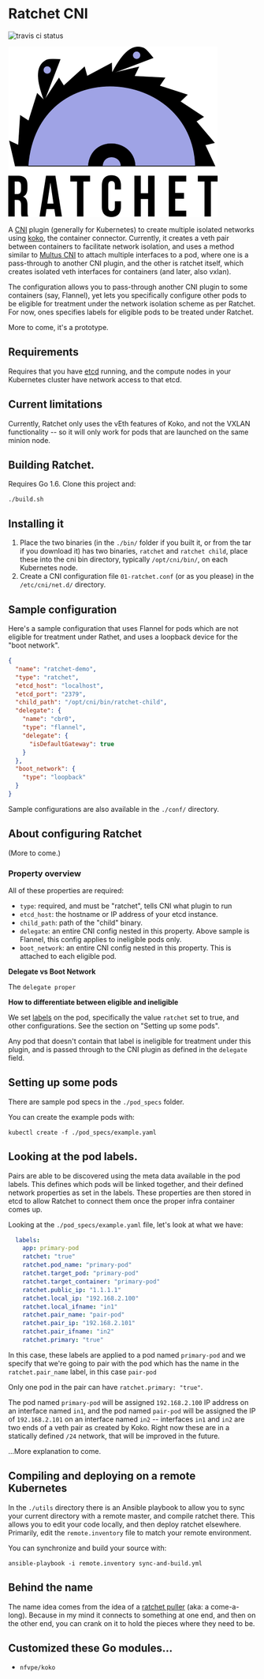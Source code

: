 # Ratchet CNI

![travis ci status](https://travis-ci.org/dougbtv/ratchet-cni.svg?branch=master)

![ratchet_logo][ratchet_logo]

A [CNI](https://github.com/containernetworking/cni) plugin (generally for Kubernetes) to create multiple isolated networks using [koko](https://github.com/redhat-nfvpe/koko), the container connector. Currently, it creates a veth pair between containers to facilitate network isolation, and uses a method similar to [Multus CNI](https://github.com/Intel-Corp/multus-cni) to attach multiple interfaces to a pod, where one is a pass-through to another CNI plugin, and the other is ratchet itself, which creates isolated veth interfaces for containers (and later, also vxlan).

The configuration allows you to pass-through another CNI plugin to some containers (say, Flannel), yet lets you specifically configure other pods to be eligible for treatment under the network isolation scheme as per Ratchet. For now, ones specifies labels for eligible pods to be treated under Ratchet.

More to come, it's a prototype.

## Requirements

Requires that you have [etcd](https://github.com/coreos/etcd) running, and the compute nodes in your Kubernetes cluster have network access to that etcd.

## Current limitations

Currently, Ratchet only uses the vEth features of Koko, and not the VXLAN functionality -- so it will only work for pods that are launched on the same minion node.

## Building Ratchet.

Requires Go 1.6. Clone this project and:

```
./build.sh
```

## Installing it

1. Place the two binaries (in the `./bin/` folder if you built it, or from the tar if you download it) has two binaries, `ratchet` and `ratchet child`, place these into the cni bin directory, typically `/opt/cni/bin/`, on each Kubernetes node.
2. Create a CNI configuration file `01-ratchet.conf` (or as you please) in the `/etc/cni/net.d/` directory.

## Sample configuration

Here's a sample configuration that uses Flannel for pods which are not eligible for treatment under Rathet, and uses a loopback device for the "boot network".

```json
{
  "name": "ratchet-demo",
  "type": "ratchet",
  "etcd_host": "localhost",
  "etcd_port": "2379",
  "child_path": "/opt/cni/bin/ratchet-child",
  "delegate": {
    "name": "cbr0",
    "type": "flannel",
    "delegate": {
      "isDefaultGateway": true
    }
  },
  "boot_network": {
    "type": "loopback"
  }
}
```

Sample configurations are also available in the `./conf/` directory.

## About configuring Ratchet

(More to come.)

### Property overview

All of these properties are required:

* `type`: required, and must be "ratchet", tells CNI what plugin to run
* `etcd_host`: the hostname or IP address of your etcd instance.
* `child_path`: path of the "child" binary.
* `delegate`: an entire CNI config nested in this property. Above sample is Flannel, this config applies to ineligible pods only.
* `boot_network`: an entire CNI config nested in this property. This is attached to each eligible pod.

**Delegate vs Boot Network**

The `delegate proper`

**How to differentiate between eligible and ineligible**

We set [labels](https://kubernetes.io/docs/concepts/overview/working-with-objects/labels/) on the pod, specifically the value `ratchet` set to true, and other configurations. See the section on "Setting up some pods".

Any pod that doesn't contain that label is ineligible for treatment under this plugin, and is passed through to the CNI plugin as defined in the `delegate` field.

## Setting up some pods

There are sample pod specs in the `./pod_specs` folder.

You can create the example pods with:

```
kubectl create -f ./pod_specs/example.yaml
```

## Looking at the pod labels.

Pairs are able to be discovered using the meta data available in the pod labels. This defines which pods will be linked together, and their defined network properties as set in the labels. These properties are then stored in etcd to allow Ratchet to connect them once the proper infra container comes up.

Looking at the `./pod_specs/example.yaml` file, let's look at what we have:

```yaml
  labels:
    app: primary-pod
    ratchet: "true"
    ratchet.pod_name: "primary-pod"
    ratchet.target_pod: "primary-pod"
    ratchet.target_container: "primary-pod"
    ratchet.public_ip: "1.1.1.1"
    ratchet.local_ip: "192.168.2.100"
    ratchet.local_ifname: "in1"
    ratchet.pair_name: "pair-pod"
    ratchet.pair_ip: "192.168.2.101"
    ratchet.pair_ifname: "in2"
    ratchet.primary: "true"
```

In this case, these labels are applied to a pod named `primary-pod` and we specify that we're going to pair with the pod which has the name in the `ratchet.pair_name` label, in this case `pair-pod`

Only one pod in the pair can have `ratchet.primary: "true"`.

The pod named `primary-pod` will be assigned `192.168.2.100` IP address on an interface named `in1`, and the pod named `pair-pod` will be assigned the IP of `192.168.2.101` on an interface named `in2` -- interfaces `in1` and `in2` are two ends of a veth pair as created by Koko. Right now these are in a statically defined `/24` network, that will be improved in the future.

...More explanation to come.

## Compiling and deploying on a remote Kubernetes

In the `./utils` directory there is an Ansible playbook to allow you to sync your current directory with a remote master, and compile ratchet there. This allows you to edit your code locally, and then deploy ratchet elsewhere. Primarily, edit the `remote.inventory` file to match your remote environment.

You can synchronize and build your source with:

```
ansible-playbook -i remote.inventory sync-and-build.yml
```



## Behind the name

The name idea comes from the idea of a [ratchet puller](https://en.wikipedia.org/wiki/Come-A-Long) (aka: a come-a-long). Because in my mind it connects to something at one end, and then on the other end, you can crank on it to hold the pieces where they need to be.

## Customized these Go modules...

* `nfvpe/koko`


[ratchet_logo]: docs/ratchet.png
